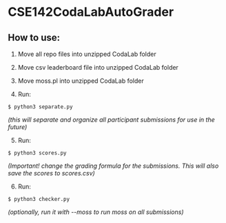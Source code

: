 # CSE142CodaLabAutoGrader

## How to use:
1. Move all repo files into unzipped CodaLab folder
2. Move csv leaderboard file into unzipped CodaLab folder
3. Move moss.pl into unzipped CodaLab folder

4. Run:
```
$ python3 separate.py
```
*(this will separate and organize all participant submissions for use in the future)*

5. Run:
```
$ python3 scores.py
```
*(Important! change the grading formula for the submissions. This will also save the scores to scores.csv)*

6. Run:
```
$ python3 checker.py
```
*(optionally, run it with --moss to run moss on all submissions)*